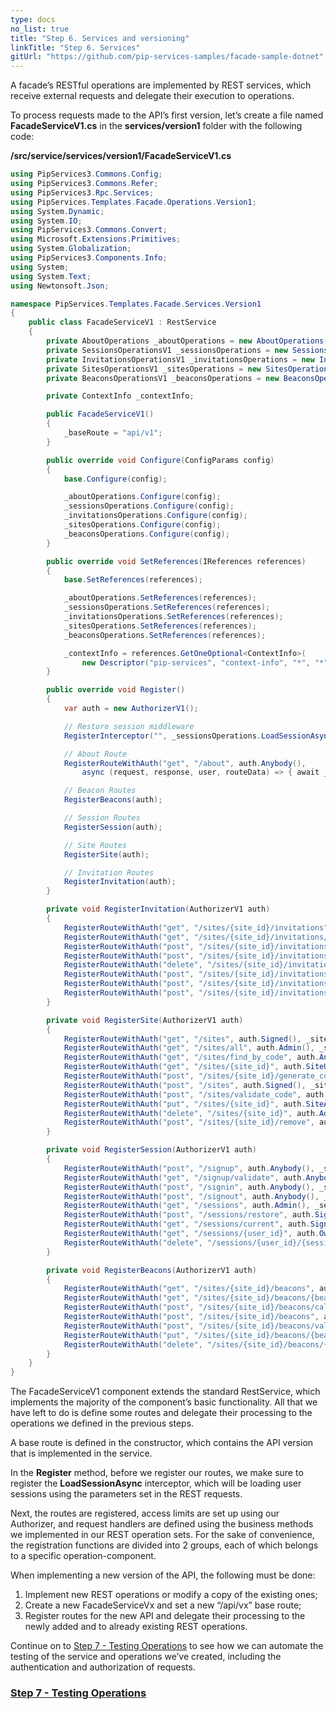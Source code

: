 ```yaml
---
type: docs
no_list: true
title: "Step 6. Services and versioning"
linkTitle: "Step 6. Services" 
gitUrl: "https://github.com/pip-services-samples/facade-sample-dotnet"
---
```

A facade’s RESTful operations are implemented by REST services, which receive external requests and delegate their execution to operations.

To process requests made to the API’s first version, let’s create a file named **FacadeServiceV1.cs** in the **services/version1** folder with the following code:

**/src/service/services/version1/FacadeServiceV1.cs**

```cs
using PipServices3.Commons.Config;
using PipServices3.Commons.Refer;
using PipServices3.Rpc.Services;
using PipServices.Templates.Facade.Operations.Version1;
using System.Dynamic;
using System.IO;
using PipServices3.Commons.Convert;
using Microsoft.Extensions.Primitives;
using System.Globalization;
using PipServices3.Components.Info;
using System;
using System.Text;
using Newtonsoft.Json;

namespace PipServices.Templates.Facade.Services.Version1
{
	public class FacadeServiceV1 : RestService
    {
		private AboutOperations _aboutOperations = new AboutOperations();
		private SessionsOperationsV1 _sessionsOperations = new SessionsOperationsV1();
		private InvitationsOperationsV1 _invitationsOperations = new InvitationsOperationsV1();
		private SitesOperationsV1 _sitesOperations = new SitesOperationsV1();
		private BeaconsOperationsV1 _beaconsOperations = new BeaconsOperationsV1();

		private ContextInfo _contextInfo;

		public FacadeServiceV1()
		{
			_baseRoute = "api/v1";
		}

		public override void Configure(ConfigParams config)
		{
			base.Configure(config);

			_aboutOperations.Configure(config);
			_sessionsOperations.Configure(config);
			_invitationsOperations.Configure(config);
			_sitesOperations.Configure(config);
			_beaconsOperations.Configure(config);
		}

		public override void SetReferences(IReferences references)
		{
			base.SetReferences(references);

			_aboutOperations.SetReferences(references);
			_sessionsOperations.SetReferences(references);
			_invitationsOperations.SetReferences(references);
			_sitesOperations.SetReferences(references);
			_beaconsOperations.SetReferences(references);

			_contextInfo = references.GetOneOptional<ContextInfo>(
				new Descriptor("pip-services", "context-info", "*", "*", "*"));
		}

		public override void Register()
        {
			var auth = new AuthorizerV1();

			// Restore session middleware
			RegisterInterceptor("", _sessionsOperations.LoadSessionAsync);

			// About Route
			RegisterRouteWithAuth("get", "/about", auth.Anybody(),
				async (request, response, user, routeData) => { await _aboutOperations.AboutAsync(request, response, user); });

			// Beacon Routes
			RegisterBeacons(auth);

			// Session Routes
			RegisterSession(auth);

			// Site Routes
			RegisterSite(auth);

			// Invitation Routes
			RegisterInvitation(auth);
		}

		private void RegisterInvitation(AuthorizerV1 auth)
		{
			RegisterRouteWithAuth("get", "/sites/{site_id}/invitations", auth.SiteUser(), _invitationsOperations.GetInvitationsAsync);
			RegisterRouteWithAuth("get", "/sites/{site_id}/invitations/{invitation_id}", auth.SiteUser(), _invitationsOperations.GetInvitationAsync);
			RegisterRouteWithAuth("post", "/sites/{site_id}/invitations", auth.Signed(), _invitationsOperations.SendInvitationAsync);
			RegisterRouteWithAuth("post", "/sites/{site_id}/invitations/notify", auth.SiteManager(), _invitationsOperations.NotifyInvitationAsync);
			RegisterRouteWithAuth("delete", "/sites/{site_id}/invitations/{invitation_id}", auth.SiteManager(), _invitationsOperations.DeleteInvitationAsync);
			RegisterRouteWithAuth("post", "/sites/{site_id}/invitations/{invitation_id}/approve", auth.SiteManager(), _invitationsOperations.ApproveInvitationAsync);
			RegisterRouteWithAuth("post", "/sites/{site_id}/invitations/{invitation_id}/deny", auth.SiteManager(), _invitationsOperations.DenyInvitationAsync);
			RegisterRouteWithAuth("post", "/sites/{site_id}/invitations/{invitation_id}/resend", auth.SiteManager(), _invitationsOperations.ResendInvitationAsync);
		}

		private void RegisterSite(AuthorizerV1 auth)
		{
			RegisterRouteWithAuth("get", "/sites", auth.Signed(), _sitesOperations.GetAuthorizedSitesAsync);
			RegisterRouteWithAuth("get", "/sites/all", auth.Admin(), _sitesOperations.GetSitesAsync);
			RegisterRouteWithAuth("get", "/sites/find_by_code", auth.Anybody(), _sitesOperations.FindSiteByCodeAsync);
			RegisterRouteWithAuth("get", "/sites/{site_id}", auth.SiteUser(), _sitesOperations.GetSiteAsync);
			RegisterRouteWithAuth("post", "/sites/{site_id}/generate_code", auth.SiteAdmin(), _sitesOperations.GenerateCodeAsync);
			RegisterRouteWithAuth("post", "/sites", auth.Signed(), _sitesOperations.CreateSiteAsync);
			RegisterRouteWithAuth("post", "/sites/validate_code", auth.Signed(), _sitesOperations.ValidateSiteCodeAsync);
			RegisterRouteWithAuth("put", "/sites/{site_id}", auth.SiteAdmin(), _sitesOperations.UpdateSiteAsync);
			RegisterRouteWithAuth("delete", "/sites/{site_id}", auth.Admin(), _sitesOperations.DeleteSiteAsync);
			RegisterRouteWithAuth("post", "/sites/{site_id}/remove", auth.SiteUser(), _sitesOperations.RemoveSiteAsync);
		}

		private void RegisterSession(AuthorizerV1 auth)
		{
			RegisterRouteWithAuth("post", "/signup", auth.Anybody(), _sessionsOperations.SignupAsync);
			RegisterRouteWithAuth("get", "/signup/validate", auth.Anybody(), _sessionsOperations.SignupValidateAsync);
			RegisterRouteWithAuth("post", "/signin", auth.Anybody(), _sessionsOperations.SigninAsync);
			RegisterRouteWithAuth("post", "/signout", auth.Anybody(), _sessionsOperations.SignoutAsync);
			RegisterRouteWithAuth("get", "/sessions", auth.Admin(),	_sessionsOperations.GetSessionsAsync);
			RegisterRouteWithAuth("post", "/sessions/restore", auth.Signed(), _sessionsOperations.RestoreSessionAsync);
			RegisterRouteWithAuth("get", "/sessions/current", auth.Signed(), _sessionsOperations.GetCurrentSessionAsync);
			RegisterRouteWithAuth("get", "/sessions/{user_id}", auth.OwnerOrAdmin("user_id"), _sessionsOperations.GetUserSessionsAsync);
			RegisterRouteWithAuth("delete", "/sessions/{user_id}/{session_id}", auth.OwnerOrAdmin("user_id"), _sessionsOperations.CloseSessionAsync);
		}

		private void RegisterBeacons(AuthorizerV1 auth)
		{
			RegisterRouteWithAuth("get", "/sites/{site_id}/beacons", auth.SiteUser(), _beaconsOperations.GetBeaconsAsync);
			RegisterRouteWithAuth("get", "/sites/{site_id}/beacons/{beacon_id}", auth.SiteUser(), _beaconsOperations.GetBeaconAsync);
			RegisterRouteWithAuth("post", "/sites/{site_id}/beacons/calculate_position", auth.SiteManager(), _beaconsOperations.CalculatePositionAsync);
			RegisterRouteWithAuth("post", "/sites/{site_id}/beacons", auth.SiteManager(), _beaconsOperations.CreateBeaconAsync);
			RegisterRouteWithAuth("post", "/sites/{site_id}/beacons/validate_udi", auth.Signed(), _beaconsOperations.ValidateBeaconUdiAsync);
			RegisterRouteWithAuth("put", "/sites/{site_id}/beacons/{beacon_id}", auth.SiteManager(), _beaconsOperations.UpdateBeaconAsync);
			RegisterRouteWithAuth("delete", "/sites/{site_id}/beacons/{beacon_id}", auth.SiteManager(),	_beaconsOperations.DeleteBeaconAsync);
		}
    }
}
```

The FacadeServiceV1 component extends the standard RestService, which implements the majority of the component’s basic functionality. All that we have left to do is define some routes and delegate their processing to the operations we defined in the previous steps.


A base route is defined in the constructor, which contains the API version that is implemented in the service.


In the **Register** method, before we register our routes, we make sure to register the **LoadSessionAsync** interceptor, which will be loading user sessions using the parameters set in the REST requests.


Next, the routes are registered, access limits are set up using our Authorizer, and request handlers are defined using the business methods we implemented in our REST operation sets. For the sake of convenience, the registration functions are divided into 2 groups, each of which belongs to a specific operation-component.


When implementing a new version of the API, the following must be done:


1. Implement new REST operations or modify a copy of the existing ones;
2. Create a new FacadeServiceVx and set a new “/api/vx” base route;
3. Register routes for the new API and delegate their processing to the newly added and to already existing REST operations.

Continue on to [Step 7 - Testing Operations](../step6) to see how we can automate the testing of the service and operations we’ve created, including the authentication and authorization of requests.

<span class="hide-title-link">

### [Step 7 - Testing Operations](../step6)

</span>
